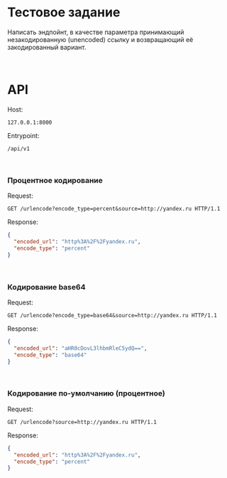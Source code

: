 # Тестовое задание

Написать эндпойнт, в качестве параметра принимающий незакодированную (unencoded) ссылку и возвращающий её закодированный вариант.

<br>

# API

Host:
```
127.0.0.1:8000
```
Entrypoint:
```
/api/v1
```

<br>

### Процентное кодирование

Request:
```http
GET /urlencode?encode_type=percent&source=http://yandex.ru HTTP/1.1
```
Response:
```json
{
  "encoded_url": "http%3A%2F%2Fyandex.ru",
  "encode_type": "percent"
}
```

<br>

### Кодирование base64

Request:
```http
GET /urlencode?encode_type=base64&source=http://yandex.ru HTTP/1.1
```
Response:
```json
{
  "encoded_url": "aHR0cDovL3lhbmRleC5ydQ==",
  "encode_type": "base64"
}
```

<br>

### Кодирование по-умолчанию (процентное)

Request:
```http
GET /urlencode?source=http://yandex.ru HTTP/1.1
```
Response:
```json
{
  "encoded_url": "http%3A%2F%2Fyandex.ru",
  "encode_type": "percent"
}
```
